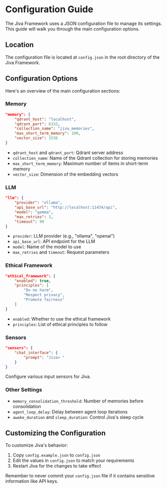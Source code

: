 # Configuration Guide

The Jiva Framework uses a JSON configuration file to manage its settings. This guide will walk you through the main configuration options.

## Location

The configuration file is located at `config.json` in the root directory of the Jiva Framework.

## Configuration Options

Here's an overview of the main configuration sections:

### Memory

```json
"memory": {
    "qdrant_host": "localhost",
    "qdrant_port": 6333,
    "collection_name": "jiva_memories",
    "max_short_term_memory": 100,
    "vector_size": 1536
}
```

- `qdrant_host` and `qdrant_port`: Qdrant server address
- `collection_name`: Name of the Qdrant collection for storing memories
- `max_short_term_memory`: Maximum number of items in short-term memory
- `vector_size`: Dimension of the embedding vectors

### LLM

```json
"llm": {
    "provider": "ollama",
    "api_base_url": "http://localhost:11434/api",
    "model": "gemma",
    "max_retries": 3,
    "timeout": 90
}
```

- `provider`: LLM provider (e.g., "ollama", "openai")
- `api_base_url`: API endpoint for the LLM
- `model`: Name of the model to use
- `max_retries` and `timeout`: Request parameters

### Ethical Framework

```json
"ethical_framework": {
    "enabled": true,
    "principles": [
        "Do no harm",
        "Respect privacy",
        "Promote fairness"
    ]
}
```

- `enabled`: Whether to use the ethical framework
- `principles`: List of ethical principles to follow

### Sensors

```json
"sensors": {
    "chat_interface": {
        "prompt": "Jiva> "
    }
}
```

Configure various input sensors for Jiva.

### Other Settings

- `memory_consolidation_threshold`: Number of memories before consolidation
- `agent_loop_delay`: Delay between agent loop iterations
- `awake_duration` and `sleep_duration`: Control Jiva's sleep cycle

## Customizing the Configuration

To customize Jiva's behavior:

1. Copy `config.example.json` to `config.json`
2. Edit the values in `config.json` to match your requirements
3. Restart Jiva for the changes to take effect

Remember to never commit your `config.json` file if it contains sensitive information like API keys.
